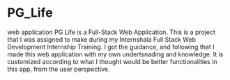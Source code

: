 # PG_Life
web application 
PG Life is a Full-Stack Web Application. This is a
project that I was assigned to make during my
Internshala Full Stack Web Development
Internship Training. I got the guidance, and
following that I made this web application with my
own undertsnading and knowledge.
It is customized according to what I thought
would be better functionalities in this app, from
the user perspective.
